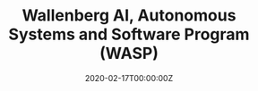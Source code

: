 ---
title: "Wallenberg AI, Autonomous Systems and Software Program (WASP)"
summary: "WASP is a major national initiative for strategically motivated basic research, education and faculty recruitment. It is by far the largest individual research program in Sweden. Chi is an affiliated PhD student of WASP AI track."
# tags:
# - Deep Learning
date: "2020-02-17T00:00:00Z"

# Optional external URL for project (replaces project detail page).
external_link: "https://wasp-sweden.org/"

# image:
#   caption: Photo by rawpixel on Unsplash
#   focal_point: Smart

# links:
# - icon: twitter
#   icon_pack: fab
#   name: Follow
#   url: https://twitter.com/georgecushen
url_code: ""
url_pdf: ""
url_slides: ""
url_video: ""

# Slides (optional).
#   Associate this project with Markdown slides.
#   Simply enter your slide deck's filename without extension.
#   E.g. `slides = "example-slides"` references `content/slides/example-slides.md`.
#   Otherwise, set `slides = ""`.
slides: ""
---